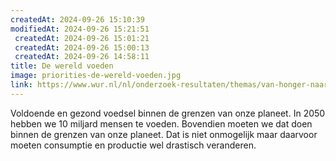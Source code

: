 ```yaml
---
createdAt: 2024-09-26 15:10:39
modifiedAt: 2024-09-26 15:21:51
 createdAt: 2024-09-26 15:01:21
 createdAt: 2024-09-26 15:00:13
 createdAt: 2024-09-26 14:58:11
title: De wereld voeden
image: priorities-de-wereld-voeden.jpg
link: https://www.wur.nl/nl/onderzoek-resultaten/themas/van-honger-naar-voedselzekerheid.htm
---
```


Voldoende en gezond voedsel binnen de grenzen van onze planeet. In 2050 hebben we 10 miljard mensen te voeden. Bovendien moeten we dat doen binnen de grenzen van onze planeet. Dat is niet onmogelijk maar daarvoor moeten consumptie en productie wel drastisch veranderen.

